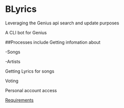 # BLyrics
Leveraging the Genius api search and update purposes

A CLI bot for Genius

##Processes include
Getting infomation about

-Songs

-Artists

Getting Lyrics for songs

Voting 

Personal account access

[Requirements](requirements.txt)


